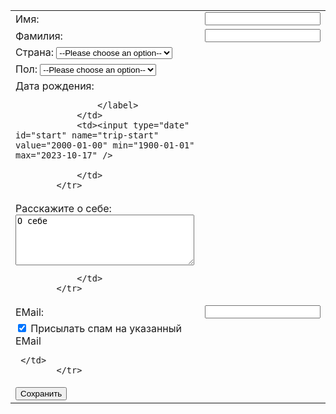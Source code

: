 <!DOCTYPE html>
<html>

<head>
<link rel="stylesheet" type="text/css" href="AHKETA_style.css" /> 
 <title>Zabelin KSP217</Title>
</head>

<body>
  <table> 
        <form> 
            <tr> 
                <td> 
                    <label for="name"> 
                        Имя:
                    </label> 
                </td> 
                <td><input type="text" id="name" /> 
                </td> 
            </tr> 
            <tr> 
                <td><label for="name2"> 
                        Фамилия:
                    </label> 
                </td> 
                <td><input type="text" id="name2" /> 
                </td> 
            </tr> 
            <tr> 
              <td><label for="countryselect">Страна:</label>

<select name="country" id="countryselect">
  <option value="">--Please choose an option--</option>
  <option value="russia">Россия</option>
  <option value="spain">Ирландия</option>
  <option value="usa">Бельгия</option>
  <option value="germany">Германия</option>
  <option value="france">Франция</option>
</select>
                </td> 
            </tr> 
            <tr> 
              <td><label for="sex">Пол:</label>

<select name="sex" id="sexselect">
  <option value="">--Please choose an option--</option>
  <option value="male">Мужской</option>
  <option value="female">Женский</option>
</select>
                </td> 
            </tr> 



   <tr> 
                <td> 
                    <label for="start"> Дата рождения:</label>
                  
                    </label> 
                </td> 
                <td><input type="date" id="start" name="trip-start" value="2000-01-00" min="1900-01-01" max="2023-10-17" />

                </td> 
            </tr> 

   <tr> 
                <td> 
<label for="story">Расскажите о себе:</label>
<textarea id="story" name="story" rows="5" cols="33">О себе</textarea>


                </td> 
            </tr> 

 <tr> 
                <td> 
                    <label for="EMail"> 
                        EMail:
                    </label> 
                </td> 
                <td><input type="text" id="email" /> 
                </td> 
            </tr> 
<tr> 
                <td> 
  <input type="checkbox" id="spam" name="spamonyouremail" checked />
    <label for="spam">Присылать спам на указанный EMail</label>
  
            
     </td> 
            </tr> 

  <tr> 
            <td> 
<input type="submit" value="Сохранить" />
     </td> 
            </tr> 
        </form> 
    </table> 
</body>

</html>
